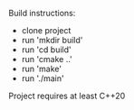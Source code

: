 Build instructions:
- clone project
- run 'mkdir build'
- run 'cd build'
- run 'cmake ..'
- run 'make'
- run './main'

Project requires at least C++20
